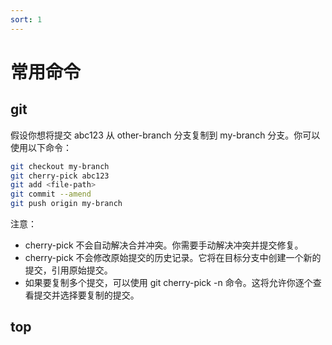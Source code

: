 ```yaml
---
sort: 1
---
```


# 常用命令

## git

假设你想将提交 abc123 从 other-branch 分支复制到 my-branch 分支。你可以使用以下命令：

```bash
git checkout my-branch
git cherry-pick abc123
git add <file-path>
git commit --amend
git push origin my-branch
```

注意：
- cherry-pick 不会自动解决合并冲突。你需要手动解决冲突并提交修复。
- cherry-pick 不会修改原始提交的历史记录。它将在目标分支中创建一个新的提交，引用原始提交。
- 如果要复制多个提交，可以使用 git cherry-pick -n 命令。这将允许你逐个查看提交并选择要复制的提交。

## top

